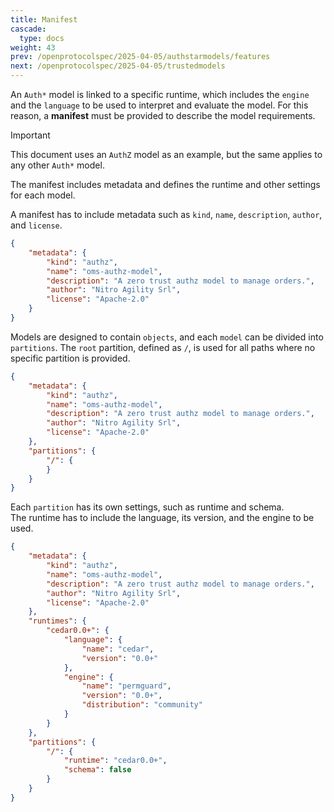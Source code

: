 ```yaml
---
title: Manifest
cascade:
  type: docs
weight: 43
prev: /openprotocolspec/2025-04-05/authstarmodels/features
next: /openprotocolspec/2025-04-05/trustedmodels
---
```


An `Auth*` model is linked to a specific runtime, which includes the `engine` and the `language` to be used to interpret and evaluate the model. For this reason, a **manifest** must be provided to describe the model requirements.

> [!IMPORTANT]
> This document uses an `AuthZ` model as an example, but the same applies to any other `Auth*` model.

The manifest includes metadata and defines the runtime and other settings for each model.

A manifest has to include metadata such as `kind`, `name`, `description`, `author`, and `license`.

```json
{
    "metadata": {
        "kind": "authz",
        "name": "oms-authz-model",
        "description": "A zero trust authz model to manage orders.",
        "author": "Nitro Agility Srl",
        "license": "Apache-2.0"
    }
}
```

Models are designed to contain `objects`, and each `model` can be divided into `partitions`. The `root` partition, defined as `/`, is used for all paths where no specific partition is provided.

```json
{
    "metadata": {
        "kind": "authz",
        "name": "oms-authz-model",
        "description": "A zero trust authz model to manage orders.",
        "author": "Nitro Agility Srl",
        "license": "Apache-2.0"
    },
    "partitions": {
        "/": {
        }
    }
}
```

Each `partition` has its own settings, such as runtime and schema.  
The runtime has to include the language, its version, and the engine to be used.

```json
{
    "metadata": {
        "kind": "authz",
        "name": "oms-authz-model",
        "description": "A zero trust authz model to manage orders.",
        "author": "Nitro Agility Srl",
        "license": "Apache-2.0"
    },
    "runtimes": {
        "cedar0.0+": {
            "language": {
                "name": "cedar",
                "version": "0.0+"
            },
            "engine": {
                "name": "permguard",
                "version": "0.0+",
                "distribution": "community"
            }
        }
    },
    "partitions": {
        "/": {
            "runtime": "cedar0.0+",
            "schema": false
        }
    }
}
```
